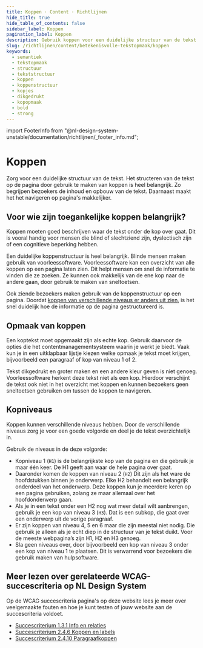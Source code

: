 ```yaml
---
title: Koppen · Content · Richtlijnen
hide_title: true
hide_table_of_contents: false
sidebar_label: Koppen
pagination_label: Koppen
description: Gebruik koppen voor een duidelijke structuur van de tekst op een pagina of scherm.
slug: /richtlijnen/content/betekenisvolle-tekstopmaak/koppen
keywords:
  - semantiek
  - tekstopmaak
  - structuur
  - tekststructuur
  - koppen
  - koppenstructuur
  - kopjes
  - dikgedrukt
  - kopopmaak
  - bold
  - strong
---
```


<!-- @license CC0-1.0 -->

import FooterInfo from "@nl-design-system-unstable/documentation/richtlijnen/\_footer_info.md";

# Koppen

Zorg voor een duidelijke structuur van de tekst. Het structeren van de tekst op de pagina door gebruik te maken van koppen is heel belangrijk. Zo begrijpen bezoekers de inhoud en opbouw van de tekst. Daarnaast maakt het het navigeren op pagina's makkelijker.

## Voor wie zijn toegankelijke koppen belangrijk?

Koppen moeten goed beschrijven waar de tekst onder de kop over gaat. Dit is vooral handig voor mensen die blind of slechtziend zijn, dyslectisch zijn of een cognitieve beperking hebben.

Een duidelijke koppenstructuur is heel belangrijk. Blinde mensen maken gebruik van voorleessoftware. Voorleessoftware kan een overzicht van alle koppen op een pagina laten zien. Dit helpt mensen om snel de informatie te vinden die ze zoeken. Ze kunnen ook makkelijk van de ene kop naar de andere gaan, door gebruik te maken van sneltoetsen.

Ook ziende bezoekers maken gebruik van de koppenstructuur op een pagina. Doordat [koppen van verschillende niveaus er anders uit zien](https://nldesignsystem.nl/richtlijnen/stijl/typografie/opmaak), is het snel duidelijk hoe de informatie op de pagina gestructureerd is.

## Opmaak van koppen

Een koptekst moet opgemaakt zijn als echte kop. Gebruik daarvoor de opties die het contentmanagementsysteem waarin je werkt je biedt. Vaak kun je in een uitklapbaar lijstje kiezen welke opmaak je tekst moet krijgen, bijvoorbeeld een paragraaf of kop van niveau 1 of 2.

Tekst dikgedrukt en groter maken en een andere kleur geven is niet genoeg. Voorleessoftware herkent deze tekst niet als een kop. Hierdoor verschijnt de tekst ook niet in het overzicht met koppen en kunnen bezoekers geen sneltoetsen gebruiken om tussen de koppen te navigeren.

## Kopniveaus

Koppen kunnen verschillende niveaus hebben. Door de verschillende niveaus zorg je voor een goede volgorde en deel je de tekst overzichtelijk in.

Gebruik de niveaus in de deze volgorde:

- Kopniveau 1 (`H1`) is de belangrijkste kop van de pagina en die gebruik je maar één keer. De H1 geeft aan waar de hele pagina over gaat.
- Daaronder komen de koppen van niveau 2 (`H2`) Dit zijn als het ware de hoofdstukken binnen je onderwerp. Elke H2 behandelt een belangrijk onderdeel van het onderwerp. Deze koppen kun je meerdere keren op een pagina gebruiken, zolang ze maar allemaal over het hoofdonderwerp gaan.
- Als je in een tekst onder een H2 nog wat meer detail wilt aanbrengen, gebruik je een kop van niveau 3 (`H3`). Dat is een subkop, die gaat over een onderwerp uit de vorige paragraaf.
- Er zijn koppen van niveau 4, 5 en 6 maar die zijn meestal niet nodig. Die gebruik je alleen als je echt diep in de structuur van je tekst duikt. Voor de meeste webpagina’s zijn H1, H2 en H3 genoeg.
- Sla geen niveaus over, door bijvoorbeeld een kop van niveau 3 onder een kop van niveau 1 te plaatsen. Dit is verwarrend voor bezoekers die gebruik maken van hulpsoftware.

## Meer lezen over gerelateerde WCAG-succescriteria op NL Design System

Op de WCAG succescriteria pagina's op deze website lees je meer over veelgemaakte fouten en hoe je kunt testen of jouw website aan de succescriteria voldoet.

- [Succescriterium 1.3.1 Info en relaties](https://nldesignsystem.nl/wcag/1.3.1)
- [Succescriterium 2.4.6 Koppen en labels](https://nldesignsystem.nl/wcag/2.4.6)
- [Succescriterium 2.4.10 Paragraafkoppen](https://nldesignsystem.nl/wcag/2.4.10)

<FooterInfo />
